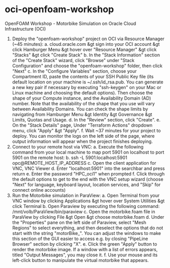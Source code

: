 # oci-openfoam-workshop

OpenFOAM Workshop - Motorbike Simulation on Oracle Cloud Infrastructure (OCI)

1.	Deploy the "openfoam-workshop" project on OCI via Resource Manager (~45 minutes):
	a.	cloud.oracle.com &gt sign into your OCI account &gt click Hamburger Menu &gt hover over "Resource Manager" &gt click "Stacks" &gt click "Create Stack"
	b.	In the "Stack Information" section of the "Create Stack" wizard, click "Browse" under "Stack Configuration" and choose the "openfoam-workshop" folder, then click "Next"
	c.	In the "Configure Variables" section, choose your Compartment ID, paste the contents of your SSH Public Key file (its default location on your machine is ~/.ssh/id_rsa.pub. You can generate a new key pair if necessary by executing "ssh-keygen" on your Mac or Linux machine and choosing the default options). Then choose the shape of your Compute instance, and the Availability Domain (AD) number. Note that the availability of the shape that you use will vary between Availability Domains. You can check the shape limits by navigating from Hamburger Menu &gt Identity &gt Governance &gt Limits, Quotas and Usage.
	d.	In the "Review" section, click "Create".
	e.	On the "Stack Details" page, Under "Terraform Actions" dropdown menu, click "Apply" &gt "Apply".
	f.	Wait ~37 minutes for your project to deploy. You can monitor the logs on the left side of the page, where output information will appear when the project finishes deploying.
2.	Connect to your remote host via VNC:
	a.	Execute the following command from your local machine to map port 5901 on localhost to port 5901 on the remote host:
	b.	ssh -L 5901:localhost:5901 opc@REMOTE_HOST_IP_ADDRESS
	c.	Open the client application for VNC, VNC Viewer
	d.	Enter "localhost:5901" into the searchbar and press return
	e.	Enter the password "HPC_oci1" when prompted
	f.	Click through the default options to get to the end with the VNC setup wizard (choose "Next" for language, keyboard layout, location services, and "Skip" for connect online accounts)
3.	Run the Motorbike simulation in ParaView:
	a.	Open Terminal from your VNC window by clicking Applications &gt hover over System Utilities &gt click Terminal
	b.	Open Paraview by executing the following command: /mnt/volb/ParaView/bin/paraview
	c.	Open the motorbike.foam file in ParaView by clicking File &gt Open &gt choose motorbike.foam
	d.	Under the "Properties" pane on the left side of Paraview, select "Mesh Regions" to select everything, and then deselect the options that do not start with the string "motorBike_". You can adjust the windows to make this section of the GUI easier to access e.g. by closing "PipeLine Browser" section by clicking "X".
	e.	Click the green "Apply" button to render the motorbike image. If a window with a list of errors appears, titled "Output Messages", you may close it.
	f.	Use your mouse and its left-click button to manipulate the virtual motorbike that appears.
